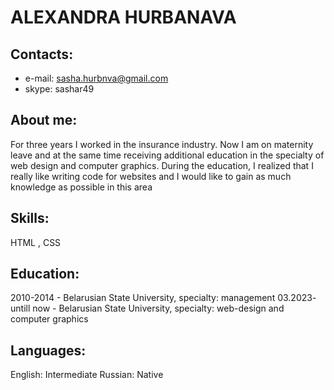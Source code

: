 # ALEXANDRA HURBANAVA
## Contacts:
  
* e-mail: sasha.hurbnva@gmail.com
* skype: sashar49

    
## About me:
For three years I worked in the insurance industry.
Now I am on maternity leave and at the same time receiving additional education in the specialty of web design and computer graphics. During the education, 
I realized that I really like writing code for websites and I would like to gain as much knowledge as possible in this area 

## Skills: 
HTML , CSS 

## Education:
2010-2014 - Belarusian State University, specialty: management
03.2023- untill now - Belarusian State University, specialty: web-design and computer graphics

## Languages:
English: Intermediate
Russian: Native

  
